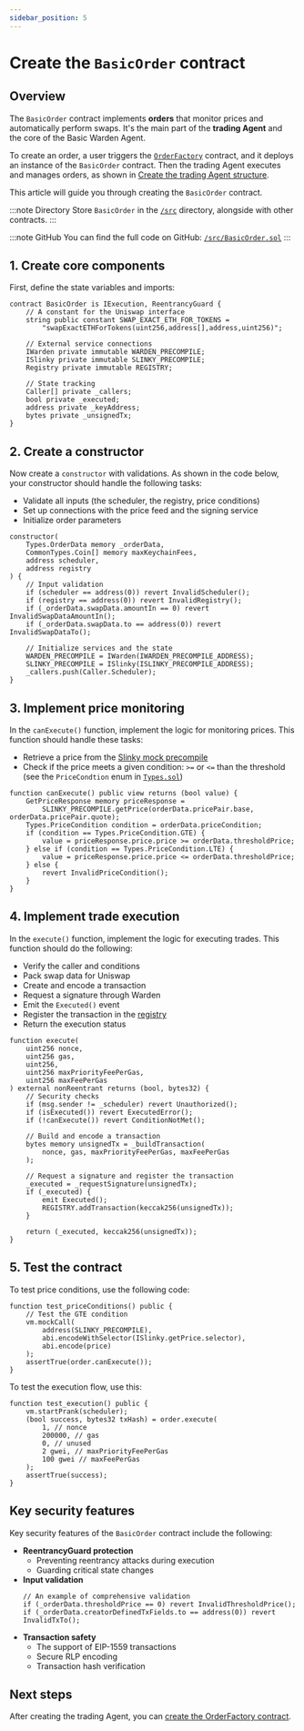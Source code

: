 ```yaml
---
sidebar_position: 5
---
```


# Create the `BasicOrder` contract

## Overview

The `BasicOrder` contract implements **orders** that monitor prices and automatically perform swaps. It's the main part of the **trading Agent** and the core of the Basic Warden Agent.

To create an order, a user triggers the [`OrderFactory`](agent_factory) contract, and it deploys an instance of the `BasicOrder` contract. Then the trading Agent executes and manages orders, as shown in [Create the trading Agent structure](structure).

This article will guide you through creating the `BasicOrder` contract.

:::note Directory
Store `BasicOrder` in the [`/src`](https://github.com/warden-protocol/wardenprotocol/blob/main/solidity/orders/src) directory, alongside with other contracts.
:::

:::note GitHub
You can find the full code on GitHub: [`/src/BasicOrder.sol`](https://github.com/warden-protocol/wardenprotocol/blob/main/solidity/orders/src/BasicOrder.sol)
:::

## 1. Create core components

First, define the state variables and imports:

```solidity title="/src/BasicOrder.sol"
contract BasicOrder is IExecution, ReentrancyGuard {
    // A constant for the Uniswap interface
    string public constant SWAP_EXACT_ETH_FOR_TOKENS = 
        "swapExactETHForTokens(uint256,address[],address,uint256)";

    // External service connections
    IWarden private immutable WARDEN_PRECOMPILE;
    ISlinky private immutable SLINKY_PRECOMPILE;
    Registry private immutable REGISTRY;

    // State tracking
    Caller[] private _callers;
    bool private _executed;
    address private _keyAddress;
    bytes private _unsignedTx;
}
```

## 2. Create a constructor

Now create a `constructor` with validations. As shown in the code below, your constructor should handle the following tasks:

- Validate all inputs (the scheduler, the registry, price conditions)
- Set up connections with the price feed and the signing service
- Initialize order parameters

```solidity title="/src/BasicOrder.sol"
constructor(
    Types.OrderData memory _orderData,
    CommonTypes.Coin[] memory maxKeychainFees,
    address scheduler,
    address registry
) {
    // Input validation
    if (scheduler == address(0)) revert InvalidScheduler();
    if (registry == address(0)) revert InvalidRegistry();
    if (_orderData.swapData.amountIn == 0) revert InvalidSwapDataAmountIn();
    if (_orderData.swapData.to == address(0)) revert InvalidSwapDataTo();
    
    // Initialize services and the state
    WARDEN_PRECOMPILE = IWarden(IWARDEN_PRECOMPILE_ADDRESS);
    SLINKY_PRECOMPILE = ISlinky(ISLINKY_PRECOMPILE_ADDRESS);
    _callers.push(Caller.Scheduler);
}
```

## 3. Implement price monitoring

In the `canExecute()` function, implement the logic for monitoring prices. This function should handle these tasks:

- Retrieve a price from the [Slinky mock precompile](precompiles#11-create-a-slinky-precompile)
- Check if the price meets a given condition: `>=` or `<=` than the threshold  
  (see the `PriceCondtion` enum in [`Types.sol`](structure#1-define-data-structures))

```solidity title="/src/BasicOrder.sol"
function canExecute() public view returns (bool value) {
    GetPriceResponse memory priceResponse = 
        SLINKY_PRECOMPILE.getPrice(orderData.pricePair.base, orderData.pricePair.quote);
    Types.PriceCondition condition = orderData.priceCondition;
    if (condition == Types.PriceCondition.GTE) {
        value = priceResponse.price.price >= orderData.thresholdPrice;
    } else if (condition == Types.PriceCondition.LTE) {
        value = priceResponse.price.price <= orderData.thresholdPrice;
    } else {
        revert InvalidPriceCondition();
    }
}
```

## 4. Implement trade execution

In the `execute()` function, implement the logic for executing trades. This function should do the following:

- Verify the caller and conditions
- Pack swap data for Uniswap
- Create and encode a transaction
- Request a signature through Warden
- Emit the `Executed()` event
- Register the transaction in the [registry](structure#3-implement-the-registry)
- Return the execution status

```solidity title="/src/BasicOrder.sol"
function execute(
    uint256 nonce,
    uint256 gas,
    uint256,
    uint256 maxPriorityFeePerGas,
    uint256 maxFeePerGas
) external nonReentrant returns (bool, bytes32) {
    // Security checks
    if (msg.sender != _scheduler) revert Unauthorized();
    if (isExecuted()) revert ExecutedError();
    if (!canExecute()) revert ConditionNotMet();

    // Build and encode a transaction
    bytes memory unsignedTx = _buildTransaction(
        nonce, gas, maxPriorityFeePerGas, maxFeePerGas
    );
    
    // Request a signature and register the transaction
    _executed = _requestSignature(unsignedTx);
    if (_executed) {
        emit Executed();
        REGISTRY.addTransaction(keccak256(unsignedTx));
    }

    return (_executed, keccak256(unsignedTx));
}
```

## 5. Test the contract

To test price conditions, use the following code:
   
```solidity
function test_priceConditions() public {
    // Test the GTE condition
    vm.mockCall(
        address(SLINKY_PRECOMPILE),
        abi.encodeWithSelector(ISlinky.getPrice.selector),
        abi.encode(price)
    );
    assertTrue(order.canExecute());
}
```

To test the execution flow, use this:

```solidity
function test_execution() public {
    vm.startPrank(scheduler);
    (bool success, bytes32 txHash) = order.execute(
        1, // nonce
        200000, // gas
        0, // unused
        2 gwei, // maxPriorityFeePerGas
        100 gwei // maxFeePerGas
    );
    assertTrue(success);
}
```

## Key security features

Key security features of the `BasicOrder` contract include the following:
- **ReentrancyGuard protection**
   - Preventing reentrancy attacks during execution
   - Guarding critical state changes
- **Input validation**
   ```solidity
   // An example of comprehensive validation
   if (_orderData.thresholdPrice == 0) revert InvalidThresholdPrice();
   if (_orderData.creatorDefinedTxFields.to == address(0)) revert InvalidTxTo();
   ```
- **Transaction safety**   
   - The support of EIP-1559 transactions
   - Secure RLP encoding
   - Transaction hash verification

## Next steps

After creating the trading Agent, you can [create the OrderFactory contract](agent_factory).
